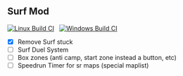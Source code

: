 ## Surf Mod

[![Linux Build CI](https://github.com/mEldevlp/Surf-Mod-mm/actions/workflows/makefile.yml/badge.svg?branch=master)](https://github.com/mEldevlp/Surf-Mod-mm/actions/workflows/makefile.yml)
&nbsp;
[![Windows Build CI](https://github.com/mEldevlp/Surf-Mod-mm/actions/workflows/msbuild.yml/badge.svg?branch=master)](https://github.com/mEldevlp/Surf-Mod-mm/actions/workflows/msbuild.yml)

- [x] Remove Surf stuck
- [ ] Surf Duel System
- [ ] Box zones (anti camp, start zone instead a button, etc)
- [ ] Speedrun Timer for sr maps (special maplist)
